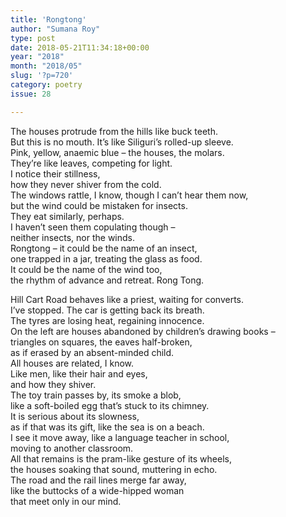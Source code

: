 ```yaml
---
title: 'Rongtong'
author: "Sumana Roy"
type: post
date: 2018-05-21T11:34:18+00:00
year: "2018"
month: "2018/05"
slug: '?p=720'
category: poetry
issue: 28

---
```

The houses protrude from the hills like buck teeth.  
But this is no mouth. It’s like Siliguri’s rolled-up sleeve.  
Pink, yellow, anaemic blue – the houses, the molars.  
They’re like leaves, competing for light.  
I notice their stillness,  
how they never shiver from the cold.  
The windows rattle, I know, though I can’t hear them now,  
but the wind could be mistaken for insects.  
They eat similarly, perhaps.  
I haven’t seen them copulating though –  
neither insects, nor the winds.  
Rongtong – it could be the name of an insect,  
one trapped in a jar, treating the glass as food.  
It could be the name of the wind too,  
the rhythm of advance and retreat. Rong Tong.

Hill Cart Road behaves like a priest, waiting for converts.  
I’ve stopped. The car is getting back its breath.  
The tyres are losing heat, regaining innocence.  
On the left are houses abandoned by children’s drawing books –  
triangles on squares, the eaves half-broken,  
as if erased by an absent-minded child.  
All houses are related, I know.  
Like men, like their hair and eyes,  
and how they shiver.  
The toy train passes by, its smoke a blob,  
like a soft-boiled egg that’s stuck to its chimney.  
It is serious about its slowness,  
as if that was its gift, like the sea is on a beach.  
I see it move away, like a language teacher in school,  
moving to another classroom.  
All that remains is the pram-like gesture of its wheels,  
the houses soaking that sound, muttering in echo.  
The road and the rail lines merge far away,  
like the buttocks of a wide-hipped woman  
that meet only in our mind.
